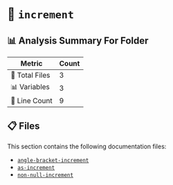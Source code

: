 # 📁 `increment`

## 📊 Analysis Summary For Folder

| Metric | Count |
|--------|-------|
| 📁 Total Files | 3 |
| 📊 Variables | 3 |
| 🔢 Line Count | 9 |


## 📋 Files

This section contains the following documentation files:

- [`angle-bracket-increment`](./angle-bracket-increment.md)
- [`as-increment`](./as-increment.md)
- [`non-null-increment`](./non-null-increment.md)